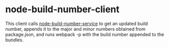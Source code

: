 # node-build-number-client

This client calls [node-build-number-service](https://github.com/natedean/node-build-number-service) to get an updated build number, appends it to the major and minor numbers obtained from package.json, and runs webpack -p with the build number appended to the bundles.
